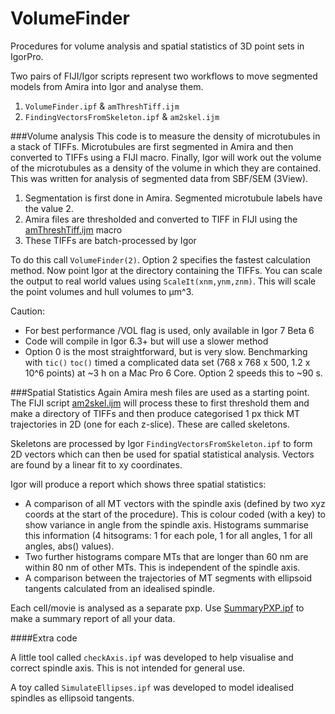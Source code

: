 # VolumeFinder
Procedures for volume analysis and spatial statistics of 3D point sets in IgorPro.

Two pairs of FIJI/Igor scripts represent two workflows to move segmented models from Amira into Igor and analyse them.

1. <code>VolumeFinder.ipf</code> & <code>amThreshTiff.ijm</code>
2. <code>FindingVectorsFromSkeleton.ipf</code> & <code>am2skel.ijm</code>

###Volume analysis
This code is to measure the density of microtubules in a stack of TIFFs. Microtubules are first segmented in Amira and then converted to TIFFs using a FIJI macro. Finally, Igor will work out the volume of the microtubules as a density of the volume in which they are contained. This was written for analysis of segmented data from SBF/SEM (3View). 

1. Segmentation is first done in Amira. Segmented microtubule labels have the value 2.
2. Amira files are thresholded and converted to TIFF in FIJI using the [amThreshTiff.ijm](https://github.com/quantixed/VolumeFinder/blob/master/amThreshTiff.ijm) macro
3. These TIFFs are batch-processed by Igor

To do this call <code>VolumeFinder(2)</code>. Option 2 specifies the fastest calculation method. Now point Igor at the directory containing the TIFFs.
You can scale the output to real world values using <code>ScaleIt(xnm,ynm,znm)</code>. This will scale the point volumes and hull volumes to µm^3.

Caution:
* For best performance /VOL flag is used, only available in Igor 7 Beta 6
* Code will compile in Igor 6.3+ but will use a slower method
* Option 0 is the most straightforward, but is very slow. Benchmarking with <code>tic()</code> <code>toc()</code> timed a complicated data set (768 x 768 x 500, 1.2 x 10^6 points) at ~3 h on a Mac Pro 6 Core. Option 2 speeds this to ~90 s.

###Spatial Statistics
Again Amira mesh files are used as a starting point. The FIJI script [am2skel.ijm](https://github.com/quantixed/VolumeFinder/blob/master/am2skel.ijm) will process these to first threshold them and make a directory of TIFFs and then produce categorised 1 px thick MT trajectories in 2D (one for each z-slice). These are called skeletons.

Skeletons are processed by Igor <code>FindingVectorsFromSkeleton.ipf</code> to form 2D vectors which can then be used for spatial statistical analysis. Vectors are found by a linear fit to xy coordinates.

Igor will produce a report which shows three spatial statistics:

* A comparison of all MT vectors with the spindle axis (defined by two xyz coords at the start of the procedure). This is colour coded (with a key) to show variance in angle from the spindle axis. Histograms summarise this information (4 hitsograms: 1 for each pole, 1 for all angles, 1 for all angles, abs() values).
* Two further histograms compare MTs that are longer than 60 nm are within 80 nm of other MTs. This is independent of the spindle axis.
* A comparison between the trajectories of MT segments with ellipsoid tangents calculated from an idealised spindle.

Each cell/movie is analysed as a separate pxp. Use [SummaryPXP.ipf](https://github.com/quantixed/VolumeFinder/blob/master/SummaryPXP.ipf) to make a summary report of all your data.

####Extra code

A little tool called `checkAxis.ipf` was developed to help visualise and correct spindle axis. This is not intended for general use.

A toy called `SimulateEllipses.ipf` was developed to model idealised spindles as ellipsoid tangents.
